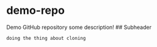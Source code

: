 # demo-repo
Demo  GitHub repository
some description!
    ## Subheader

    doing the thing about cloning